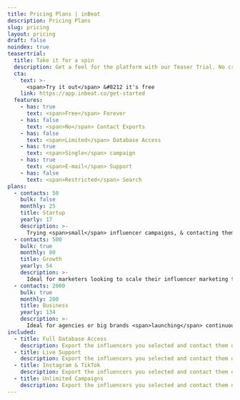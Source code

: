 ```yaml
---
title: Pricing Plans | inBeat
description: Pricing Plans
slug: pricing
layout: pricing
draft: false
noindex: true
teasertrial:
  title: Take it for a spin
  description: Get a feel for the platform with our Teaser Trial. No credit card required. No trial period.
  cta:
    text: >-
      <span>Try it out</span> &#8212 it's free
    link: https://app.inbeat.co/get-started
  features:
    - has: true
      text: <span>Free</span> Forever
    - has: false
      text: <span>No</span> Contact Exports
    - has: false
      text: <span>Limited</span> Database Access
    - has: true
      text: <span>Single</span> campaign
    - has: true
      text: <span>E-mail</span> Support
    - has: false
      text: <span>Restricted</span> Search 
plans:
  - contacts: 50
    bulk: false
    monthly: 25
    title: Startup
    yearly: 17
    description: >-
      Trying <span>small</span> influencer campaigns, & contacting them <span>one-by-one manually</span>.
  - contacts: 500
    bulk: true
    monthly: 80
    title: Growth
    yearly: 54
    description: >-
      Ideal for marketers looking to scale their influencer marketing through mass e-mail outreach.
  - contacts: 2000
    bulk: true
    monthly: 200
    title: Business
    yearly: 134
    description: >-
      Ideal for agencies or big brands <span>launching</span> continuous campaigns.
included:
  - title: Full Database Access
    description: Export the influencers you selected and contact them directly.
  - title: Live Support
    description: Export the influencers you selected and contact them directly.
  - title: Instagram & TikTok
    description: Export the influencers you selected and contact them directly.
  - title: Unlimited Campaigns
    description: Export the influencers you selected and contact them directly.
---
```

